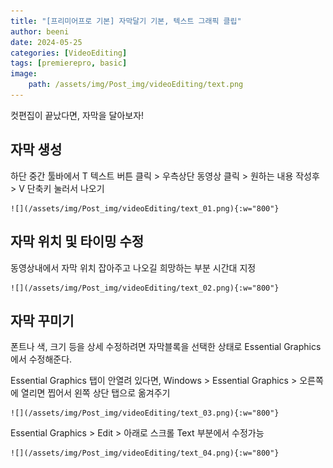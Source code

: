 ```yaml
---
title: "[프리미어프로 기본] 자막달기 기본, 텍스트 그래픽 클립"
author: beeni
date: 2024-05-25
categories: [VideoEditing]
tags: [premierepro, basic]
image: 
    path: /assets/img/Post_img/videoEditing/text.png
---
```


컷편집이 끝났다면, 자막을 달아보자!

## 자막 생성

하단 중간 툴바에서 <tbd>T</tbd> 텍스트 버튼 클릭 > 우측상단 동영상 클릭 > 원하는 내용 작성후 > <tbd>V</tbd> 단축키 눌러서 나오기

    ![](/assets/img/Post_img/videoEditing/text_01.png){:w="800"}

## 자막 위치 및 타이밍 수정

동영상내에서 자막 위치 잡아주고 나오길 희망하는 부분 시간대 지정

    ![](/assets/img/Post_img/videoEditing/text_02.png){:w="800"}

## 자막 꾸미기

폰트나 색, 크기 등을 상세 수정하려면 자막블록을 선택한 상태로 <tbd>Essential Graphics</tbd> 에서 수정해준다.

<tbd>Essential Graphics</tbd> 탭이 안열려 있다면, <tbd>Windows</tbd> > <tbd>Essential Graphics</tbd> > 오른쪽에 열리면 찝어서 왼쪽 상단 탭으로 옮겨주기

    ![](/assets/img/Post_img/videoEditing/text_03.png){:w="800"}

<tbd>Essential Graphics</tbd> > <tbd>Edit</tbd> > 아래로 스크롤 Text 부분에서 수정가능

    ![](/assets/img/Post_img/videoEditing/text_04.png){:w="800"} 
 
